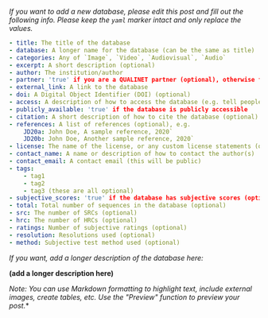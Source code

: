 *If you want to add a new database, please edit this post and fill out the following info. Please keep the `yaml` marker intact and only replace the values.*

```yaml
- title: The title of the database
- database: A longer name for the database (can be the same as title)
- categories: Any of `Image`, `Video`, `Audiovisual`, `Audio`
- excerpt: A short description (optional)
- author: The institution/author
- partner: 'true' if you are a QUALINET partner (optional), otherwise false
- external_link: A link to the database
- doi: A Digital Object Identifier (DOI) (optional)
- access: A description of how to access the database (e.g. tell people to follow the link, fill out a form, etc.)
- publicly_available: 'true' if the database is publicly accessible
- citation: A short description of how to cite the database (optional)
- references: A list of references (optional), e.g.
    JD20a: John Doe, A sample reference, 2020`
    JD20b: John Doe, Another sample reference, 2020`
- license: The name of the license, or any custom license statements (optional but recommended)
- contact_name: A name or description of how to contact the author(s)
- contact_email: A contact email (this will be public)
- tags:
    - tag1
    - tag2
    - tag3 (these are all optional)
- subjective_scores: 'true' if the database has subjective scores (optional)
- total: Total number of sequences in the database (optional)
- src: The number of SRCs (optional)
- hrc: The number of HRCs (optional)
- ratings: Number of subjective ratings (optional)
- resolution: Resolutions used (optional)
- method: Subjective test method used (optional)
```

*If you want, add a longer description of the database here:*

**(add a longer description here)**

*Note: You can use Markdown formatting to highlight text, include external images, create tables, etc. Use the "Preview" function to preview your post.**
